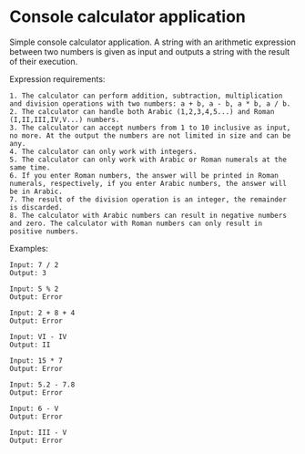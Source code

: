 # Console calculator application
Simple console calculator application.
A string with an arithmetic expression between two numbers is given as input and outputs a string with the result of their execution.


Expression requirements:

    1. The calculator can perform addition, subtraction, multiplication and division operations with two numbers: a + b, a - b, a * b, a / b.
    2. The calculator can handle both Arabic (1,2,3,4,5...) and Roman (I,II,III,IV,V...) numbers.
    3. The calculator can accept numbers from 1 to 10 inclusive as input, no more. At the output the numbers are not limited in size and can be any.
    4. The calculator can only work with integers.
    5. The calculator can only work with Arabic or Roman numerals at the same time.
    6. If you enter Roman numbers, the answer will be printed in Roman numerals, respectively, if you enter Arabic numbers, the answer will be in Arabic.
    7. The result of the division operation is an integer, the remainder is discarded.
    8. The calculator with Arabic numbers can result in negative numbers and zero. The calculator with Roman numbers can only result in positive numbers.

Examples:

    Input: 7 / 2
    Output: 3

    Input: 5 % 2
    Output: Error

    Input: 2 + 8 + 4
    Output: Error

    Input: VI - IV
    Output: II

    Input: 15 * 7
    Output: Error

    Input: 5.2 - 7.8
    Output: Error

    Input: 6 - V
    Output: Error

    Input: III - V
    Output: Error
